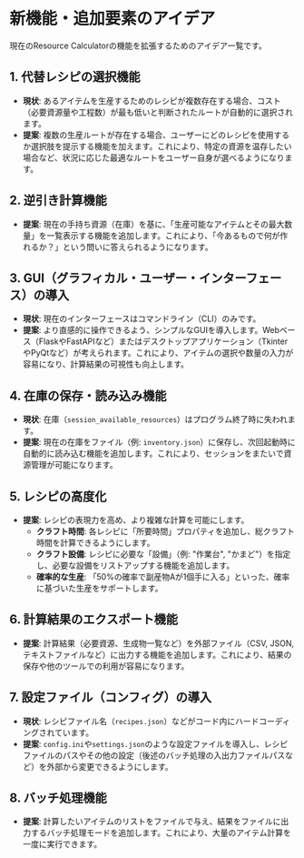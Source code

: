 # 新機能・追加要素のアイデア

現在のResource Calculatorの機能を拡張するためのアイデア一覧です。

## 1. 代替レシピの選択機能

- **現状**: あるアイテムを生産するためのレシピが複数存在する場合、コスト（必要資源量や工程数）が最も低いと判断されたルートが自動的に選択されます。
- **提案**: 複数の生産ルートが存在する場合、ユーザーにどのレシピを使用するか選択肢を提示する機能を加えます。これにより、特定の資源を温存したい場合など、状況に応じた最適なルートをユーザー自身が選べるようになります。

## 2. 逆引き計算機能

- **提案**: 現在の手持ち資源（在庫）を基に、「生産可能なアイテムとその最大数量」を一覧表示する機能を追加します。これにより、「今あるもので何が作れるか？」という問いに答えられるようになります。

## 3. GUI（グラフィカル・ユーザー・インターフェース）の導入

- **現状**: 現在のインターフェースはコマンドライン（CLI）のみです。
- **提案**: より直感的に操作できるよう、シンプルなGUIを導入します。Webベース（FlaskやFastAPIなど）またはデスクトップアプリケーション（TkinterやPyQtなど）が考えられます。これにより、アイテムの選択や数量の入力が容易になり、計算結果の可視性も向上します。

## 4. 在庫の保存・読み込み機能

- **現状**: 在庫（`session_available_resources`）はプログラム終了時に失われます。
- **提案**: 現在の在庫をファイル（例: `inventory.json`）に保存し、次回起動時に自動的に読み込む機能を追加します。これにより、セッションをまたいで資源管理が可能になります。

## 5. レシピの高度化

- **提案**: レシピの表現力を高め、より複雑な計算を可能にします。
    - **クラフト時間**: 各レシピに「所要時間」プロパティを追加し、総クラフト時間を計算できるようにします。
    - **クラフト設備**: レシピに必要な「設備」（例: "作業台", "かまど"）を指定し、必要な設備をリストアップする機能を追加します。
    - **確率的な生産**: 「50%の確率で副産物Aが1個手に入る」といった、確率に基づいた生産をサポートします。

## 6. 計算結果のエクスポート機能

- **提案**: 計算結果（必要資源、生成物一覧など）を外部ファイル（CSV, JSON, テキストファイルなど）に出力する機能を追加します。これにより、結果の保存や他のツールでの利用が容易になります。

## 7. 設定ファイル（コンフィグ）の導入

- **現状**: レシピファイル名（`recipes.json`）などがコード内にハードコーディングされています。
- **提案**: `config.ini`や`settings.json`のような設定ファイルを導入し、レシピファイルのパスやその他の設定（後述のバッチ処理の入出力ファイルパスなど）を外部から変更できるようにします。

## 8. バッチ処理機能

- **提案**: 計算したいアイテムのリストをファイルで与え、結果をファイルに出力するバッチ処理モードを追加します。これにより、大量のアイテム計算を一度に実行できます。
